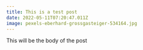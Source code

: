 ```yaml
---
title: This is a test post
date: 2022-05-11T07:20:47.011Z
image: pexels-eberhard-grossgasteiger-534164.jpg
---
```

This will be the body of the post